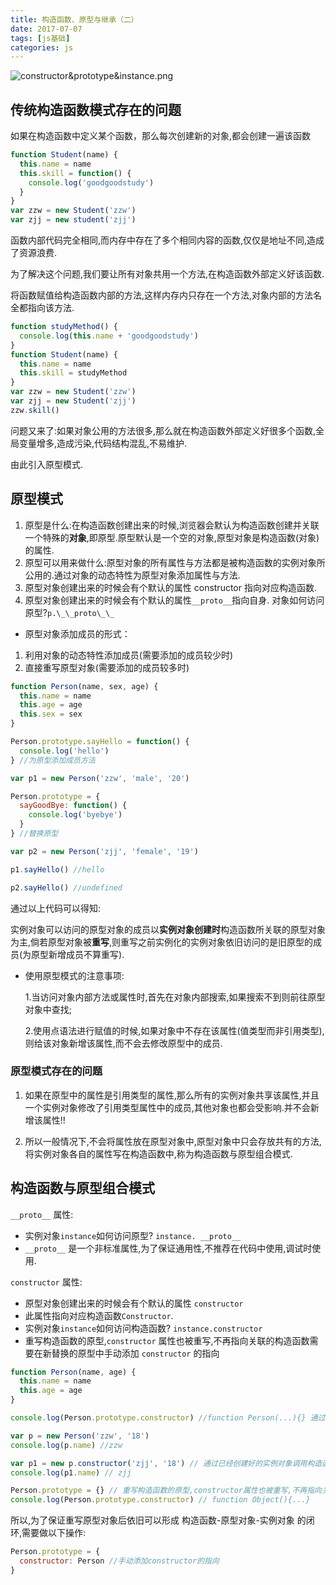```yaml
---
title: 构造函数、原型与继承（二）
date: 2017-07-07
tags: [js基础]
categories: js
---
```


![constructor&prototype&instance.png](http://upload-images.jianshu.io/upload_images/4869616-7c3eaf862ec505e5.png?imageMogr2/auto-orient/strip%7CimageView2/2/w/1240)

## 传统构造函数模式存在的问题

如果在构造函数中定义某个函数，那么每次创建新的对象,都会创建一遍该函数

```js
function Student(name) {
  this.name = name
  this.skill = function() {
    console.log('goodgoodstudy')
  }
}
var zzw = new Student('zzw')
var zjj = new student('zjj')
```

函数内部代码完全相同,而内存中存在了多个相同内容的函数,仅仅是地址不同,造成了资源浪费.

为了解决这个问题,我们要让所有对象共用一个方法,在构造函数外部定义好该函数.

将函数赋值给构造函数内部的方法,这样内存内只存在一个方法,对象内部的方法名全都指向该方法.

```js
function studyMethod() {
  console.log(this.name + 'goodgoodstudy')
}
function Student(name) {
  this.name = name
  this.skill = studyMethod
}
var zzw = new Student('zzw')
var zjj = new Student('zjj')
zzw.skill()
```

问题又来了:如果对象公用的方法很多,那么就在构造函数外部定义好很多个函数,全局变量增多,造成污染,代码结构混乱,不易维护.

由此引入原型模式.

## 原型模式

1.  原型是什么:在构造函数创建出来的时候,浏览器会默认为构造函数创建并关联一个特殊的**对象**,即原型.原型默认是一个空的对象,原型对象是构造函数(对象)的属性.
2.  原型可以用来做什么:原型对象的所有属性与方法都是被构造函数的实例对象所公用的.通过对象的动态特性为原型对象添加属性与方法.
3.  原型对象创建出来的时候会有个默认的属性 constructor 指向对应构造函数.
4.  原型对象创建出来的时候会有个默认的属性`__proto__`指向自身.
    对象如何访问原型?`p.\_\_proto\_\_`

- 原型对象添加成员的形式：

1.  利用对象的动态特性添加成员(需要添加的成员较少时)
2.  直接重写原型对象(需要添加的成员较多时)

```js
function Person(name, sex, age) {
  this.name = name
  this.age = age
  this.sex = sex
}

Person.prototype.sayHello = function() {
  console.log('hello')
} //为原型添加成员方法

var p1 = new Person('zzw', 'male', '20')

Person.prototype = {
  sayGoodBye: function() {
    console.log('byebye')
  }
} //替换原型

var p2 = new Person('zjj', 'female', '19')

p1.sayHello() //hello

p2.sayHello() //undefined
```

通过以上代码可以得知:

实例对象可以访问的原型对象的成员以**实例对象创建时**构造函数所关联的原型对象为主,倘若原型对象被**重写**,则重写之前实例化的实例对象依旧访问的是旧原型的成员(为原型新增成员不算重写).

- 使用原型模式的注意事项:

  1.当访问对象内部方法或属性时,首先在对象内部搜索,如果搜索不到则前往原型对象中查找;

  2.使用点语法进行赋值的时候,如果对象中不存在该属性(值类型而非引用类型),则给该对象新增该属性,而不会去修改原型中的成员.

### 原型模式存在的问题

1.  如果在原型中的属性是引用类型的属性,那么所有的实例对象共享该属性,并且一个实例对象修改了引用类型属性中的成员,其他对象也都会受影响.并不会新增该属性!!

2.  所以一般情况下,不会将属性放在原型对象中,原型对象中只会存放共有的方法,将实例对象各自的属性写在构造函数中,称为构造函数与原型组合模式.

## 构造函数与原型组合模式

`__proto__` 属性:

- 实例对象`instance`如何访问原型? `instance. __proto__`
- `__proto__` 是一个非标准属性,为了保证通用性,不推荐在代码中使用,调试时使用.

`constructor` 属性:

- 原型对象创建出来的时候会有个默认的属性 `constructor`
- 此属性指向对应构造函数`Constructor`.
- 实例对象`instance`如何访问构造函数? `instance.constructor`
- 重写构造函数的原型,`constructor` 属性也被重写,不再指向关联的构造函数需要在新替换的原型中手动添加 `constructor` 的指向

```js
function Person(name, age) {
  this.name = name
  this.age = age
}

console.log(Person.prototype.constructor) //function Person(...){} 通过构造函数的原型访问构造函数

var p = new Person('zzw', '18')
console.log(p.name) //zzw

var p1 = new p.constructor('zjj', '18') // 通过已经创建好的实例对象调用构造函数
console.log(p1.name) // zjj

Person.prototype = {} // 重写构造函数的原型,constructor属性也被重写,不再指向关联的构造函数,而是指向function Object(){...},与构造函数没有关联了
console.log(Person.prototype.constructor) // function Object(){...}
```

所以,为了保证重写原型对象后依旧可以形成 构造函数-原型对象-实例对象 的闭环,需要做以下操作:

```js
Person.prototype = {
  constructor: Person //手动添加constructor的指向
}
```
